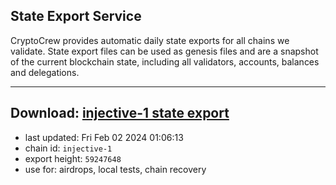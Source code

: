 ## State Export Service
CryptoCrew provides automatic daily state exports for all chains we validate. State export files can be used as genesis files and are a snapshot of the current blockchain state, including all validators, accounts, balances and delegations.

---
**Download: [injective-1 state export](https://dl.ccvalidators.com/SERVICE/injective/injective-1_export_59247648.json)**
---

- last updated: Fri Feb 02 2024 01:06:13
- chain id: `injective-1`
- export height: `59247648`
- use for: airdrops, local tests, chain recovery
